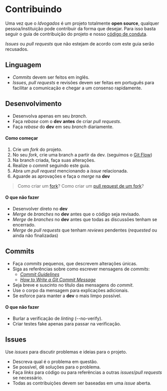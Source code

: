 # Contribuindo

Uma vez que o _Idvogados_ é um projeto totalmente **open source**, qualquer pessoa/instituição pode contribuir da forma que desejar. Para isso basta seguir o guia de contribuição do projeto e nosso [código de conduta](https://github.com/idvogados/codigo-de-conduta/blob/master/README.md).

_Issues_ ou _pull requests_ que não estejam de acordo com este guia serão recusados.

## Linguagem

- _Commits_ devem ser feitos em inglês.
- _Issues_, _pull requests_ e revisões devem ser feitas em português para facilitar a comunicação e chegar a um consenso rapidamente.

## Desenvolvimento

- Desenvolva apenas em seu _branch_.
- Faça _rebase_ com o **dev** **antes** de criar _pull requests_.
- Faça _rebase_ do **dev** em seu _branch_ diariamente.

#### Como começar

1. Crie um _fork_ do projeto.
2. No seu _fork_, crie uma branch a partir da dev. (seguimos o [Git Flow](https://www.atlassian.com/git/tutorials/comparing-workflows/gitflow-workflow))
3. Na branch criada, faça suas alterações.
4. Realize o _commit_ seguindo este guia.
5. Abra um _pull request_ mencionando a _issue_ relacionada.
6. Aguarde as aprovações e faça o _merge_ na **dev**

> Como criar um [fork](https://help.github.com/en/github/getting-started-with-github/fork-a-repo)?
> Como criar um [pull request de um fork](https://help.github.com/en/github/collaborating-with-issues-and-pull-requests/creating-a-pull-request-from-a-fork)?

#### O que **não** fazer

- Desenvolver direto no **dev**
- _Merge_ de _branches_ no **dev** antes que o código seja revisado.
- _Merge_ de _branches_ no **dev** antes que todas as discussões tenham se encerrado.
- _Merge_ de _pull requests_ que tenham _reviews_ pendentes (_requested_ ou ainda não finalizadas)

## Commits

- Faça _commits_ pequenos, que descrevem alterações únicas.
- Siga as referências sobre como escrever mensagens de _commits_:
  - [_Commit Guidelines_](https://git-scm.com/book/en/v2/Distributed-Git-Contributing-to-a-Project#_commit_guidelines)
  - [_How to Write a Git Commit Message_](https://chris.beams.io/posts/git-commit/)
- Seja breve e suscinto no título das mensagens do _commit_.
- Use o corpo da mensagem para explicações adicionais.
- Se esforce para manter a **dev** o mais limpo possível.

#### O que **não** fazer

- Burlar a verificação de _linting_ (--no-verify).
- Criar testes fake apenas para passar na verificação.

## Issues

Use _issues_ para discutir problemas e ideias para o projeto.

- Descreva qual é o problema em questão.
- Se possível, dê soluções para o problema.
- Faça _links_ para código ou para referências a outras _issues_/_pull requests_ se necessário.
- Todas as contribuições devem ser baseadas em uma _issue_ aberta.
